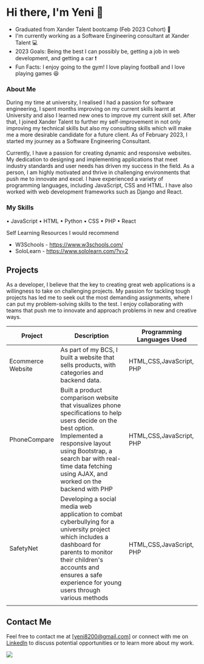 
# Hi there, I'm Yeni 👋

- Graduated from Xander Talent bootcamp (Feb 2023 Cohort) :office:
- I'm currently working as a Software Engineering consultant at Xander Talent :computer:
- 2023 Goals: Being the best I can possibly be, getting a job in web development, and getting a car :exclamation:
- Fun Facts: I enjoy going to the gym! I love playing football and I love playing games :laughing:


### About Me

During my time at university, I realised I had a passion for software engineering, I spent months improving on my current skills learnt at University and also I learned new ones to improve my current skill set. After that, I joined Xander Talent to further my self-improvement in not only improving my technical skills but also my consulting skills which will make me a more desirable candidate for a future client. As of February 2023, I started my journey as a Software Engineering Consultant.

Currently, I have a passion for creating dynamic and responsive websites. My dedication to designing and implementing applications that meet industry standards and user needs has driven my success in the field. As a person, I am highly motivated and thrive in challenging environments that push me to innovate and excel. I have experienced a variety of programming languages, including JavaScript, CSS and HTML. I have also worked with web development frameworks such as Django and React.

### My Skills

•	JavaScript 
            <i class="devicon-javascript-plain"></i>
•	HTML
•	Python
•	CSS
•	PHP
•	React

Self Learning Resources I would recommend

- W3Schools - https://www.w3schools.com/
- SoloLearn - https://www.sololearn.com/?v=2

## Projects

As a developer, I believe that the key to creating great web applications is a willingness to take on challenging projects. My passion for tackling tough projects has led me to seek out the most demanding assignments, where I can put my problem-solving skills to the test. I enjoy collaborating with teams that push me to innovate and approach problems in new and creative ways.

| Project | Description | Programming Languages Used       |
| ----------- | -----------             |-----------     |
| Ecommerce Website | As part of my BCS, I built a website that sells products, with categories and backend data. |HTML,CSS,JavaScript, PHP                     |
| PhoneCompare |Built a product comparison website that visualizes phone specifications to help users decide on the best option. Implemented a responsive layout using Bootstrap, a search bar with real-time data fetching using AJAX, and worked on the backend with PHP          |HTML,CSS,JavaScript, PHP              |
| SafetyNet | Developing a social media web application to combat cyberbullying for a university project which includes a dashboard for parents to monitor their children's accounts and ensures a safe experience for young users through various methods                |HTML,CSS,JavaScript, PHP              |
|  |           |                   |

## Contact Me
Feel free to contact me at [yeni8200@gmail.com] or connect with me on <a href = 'https://www.linkedin.com/in/yeni-o/'>Linkedln</a> to discuss potential opportunities or to learn more about my work.

<img src = 'https://user-images.githubusercontent.com/85391216/221840948-ce6c53c9-567f-4d8d-9feb-be55359de81e.png'/>


